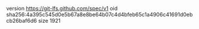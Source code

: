 version https://git-lfs.github.com/spec/v1
oid sha256:4a395c545d0e5b67a8e8be64b07c4d4bfeb65c1a4906c41691d0ebcb26baf6d6
size 1921
